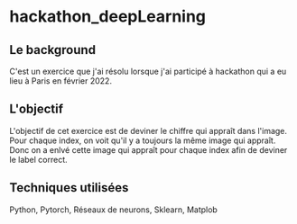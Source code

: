 # hackathon_deepLearning
## Le background
C'est un exercice que j'ai résolu lorsque j'ai participé à hackathon qui a eu lieu à Paris en février 2022.
## L'objectif
L'objectif de cet exercice est de deviner le chiffre qui appraît dans l'image. Pour chaque index, on voit qu'il y a toujours la même
image qui appraît. Donc on a enlvé cette image qui appraît pour chaque index afin de deviner le label correct.
## Techniques utilisées
Python, Pytorch, Réseaux de neurons, Sklearn, Matplob
